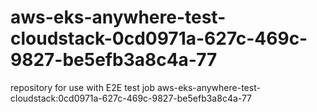 # aws-eks-anywhere-test-cloudstack-0cd0971a-627c-469c-9827-be5efb3a8c4a-77
repository for use with E2E test job aws-eks-anywhere-test-cloudstack:0cd0971a-627c-469c-9827-be5efb3a8c4a-77
